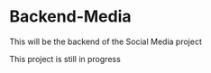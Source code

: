 # Backend-Media
This will be the backend of the Social Media project

This project is still in progress
